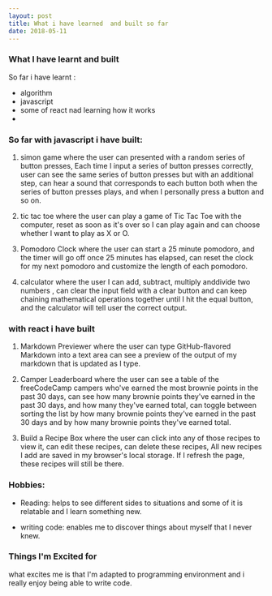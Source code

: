 ```yaml
---
layout: post
title: What i have learned  and built so far
date: 2018-05-11
---
```


### What I have learnt and built

So far i have learnt :
 * algorithm 
* javascript
* some of react nad learning how it works
* 



### So far with javascript i have built:

1. simon game where the user can presented with a random series of button presses, Each time I input a series of button presses correctly, user can  see the same series of button presses but with an additional step, can hear a sound that corresponds to each button both when the series of button presses plays, and when I personally press a button and so on.

2. tic tac toe where the user can play a game of Tic Tac Toe with the computer, reset as soon as it's over so I can play again and  can choose whether I want to play as X or O.

3. Pomodoro Clock where the user can start a 25 minute pomodoro, and the timer will go off once 25 minutes has elapsed,
 can reset the clock for my next pomodoro and customize the length of each pomodoro.

4. calculator where the user I can add, subtract, multiply anddivide two numbers , can clear the input field with a clear button and can keep chaining mathematical operations together until I hit the equal button, and the calculator will tell user the correct output.

### with react i have built

1. Markdown Previewer where the user can type GitHub-flavored Markdown into a text area can see a preview of the output of my markdown that is updated as I type.

2. Camper Leaderboard where the user  can see a table of the freeCodeCamp campers who've earned the most brownie points in the past 30 days,  can see how many brownie points they've earned in the past 30 days, and how many they've earned total,  can toggle between sorting the list by how many brownie points they've earned in the past 30 days and by how many brownie points they've earned total.

3. Build a Recipe Box where the user can click into any of those recipes to view it, can edit these recipes,  can delete these recipes, All new recipes I add are saved in my browser's local storage.
 If I refresh the page, these recipes will still be there.

 
### Hobbies:

* Reading: helps to see different sides to situations and some of it is relatable  and I learn something new.

* writing code: enables me to discover things about myself that I never knew. 

###  Things I'm Excited for

what excites me is that I'm adapted to programming environment and i really enjoy being able to write code.

